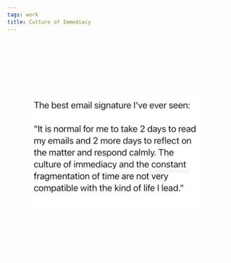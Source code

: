 ```yaml
---
tags: work
title: Culture of Immediacy
---
```


![work23.jpg](https://raw.githubusercontent.com/muneer78/muneer78.github.io/master/images/work23.jpg)
